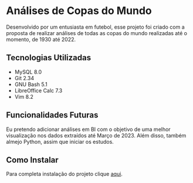 <h1>Análises de Copas do Mundo</h1>

Desenvolvido por um entusiasta em futebol, esse projeto foi criado com a proposta de realizar análises de todas as copas do mundo realizadas até o momento, de 1930 até 2022.

<h2>Tecnologias Utilizadas</h2>

- MySQL 8.0
- Git 2.34
- GNU Bash 5.1
- LibreOffice Calc 7.3
- Vim 8.2

<h2>Funcionalidades Futuras</h2>

Eu pretendo adicionar análises em BI com o objetivo de uma melhor visualização nos dados extraídos até Março de 2023. Além disso, também almejo Python, assim que iniciar os estudos.

<h2>Como Instalar</h2>

Para completa instalação do projeto clique [aqui](https://github.com/Kentish7/worldcupanalysis/tree/main/install).
